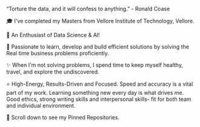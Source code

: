 “Torture the data, and it will confess to anything.” - Ronald Coase 

🎓 I've completed my Masters from Vellore Institute of Technology, Vellore.

💜 An Enthusiast of Data Science & AI!

🎯 Passionate to learn, develop and build efficient solutions by solving the Real time business problems proficiently.

✨ When I'm not solving problems, I spend time to keep myself healthy, travel, and explore the undiscovered.

⭐️  High-Energy, Results-Driven and Focused.
    Speed and accuracy is a vital part of my work.
    Learning something new every day is what drives me.
    Good ethics, strong writing skills and interpersonal skills- fit for both team and individual environment.


📌 Scroll down to see my Pinned Repositories.

<!---
amarahAI/amarahAI is a ✨ special ✨ repository because its `README.md` (this file) appears on your GitHub profile.
You can click the Preview link to take a look at your changes.
--->
